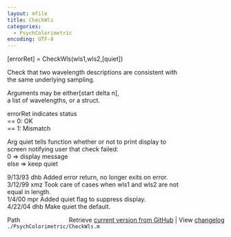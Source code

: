 ```yaml
---
layout: mfile
title: CheckWls
categories:
  - PsychColorimetric
encoding: UTF-8
---
```


[errorRet] = CheckWls(wls1,wls2,[quiet])  

Check that two wavelength descriptions are consistent with  
the same underlying sampling.  

Arguments may be either[start delta n],  
a list of wavelengths, or a struct.  

errorRet indicates status  
  \== 0: OK  
  \== 1: Mismatch  

Arg quiet tells function whether or not to print display to  
screen notifying user that check failed:  
    0 =\> display message  
  else =\> keep quiet  

9/13/93  dhb  Added error return, no longer exits on error.  
3/12/99  xmz  Took care of cases when wls1 and wls2 are not  
              equal in length.  
1/4/00   mpr  Added quiet flag to suppress display.  
4/22/04  dhb  Make quiet the default.  


<div class="code_header" style="text-align:right;">
  <span style="float:left;">Path&nbsp;&nbsp;</span> <span class="counter">Retrieve <a href=
  "https://raw.github.com/Psychtoolbox-3/Psychtoolbox-3/beta/./PsychColorimetric/CheckWls.m">current version from GitHub</a> | View <a href=
  "https://github.com/Psychtoolbox-3/Psychtoolbox-3/commits/beta/./PsychColorimetric/CheckWls.m">changelog</a></span>
</div>
<div class="code">
  <code>./PsychColorimetric/CheckWls.m</code>
</div>
